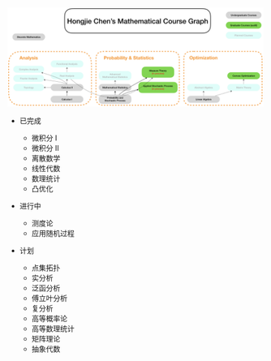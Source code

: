 
![](course_graph.png)

- 已完成
  - 微积分 I
  - 微积分 II
  - 离散数学
  - 线性代数
  - 数理统计
  - 凸优化

- 进行中
  - 测度论
  - 应用随机过程


- 计划
  - 点集拓扑
  - 实分析
  - 泛函分析
  - 傅立叶分析
  - 复分析
  - 高等概率论
  - 高等数理统计
  - 矩阵理论
  - 抽象代数
